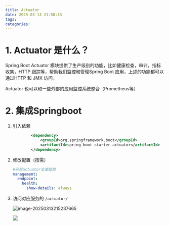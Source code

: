 ```yaml
---
title: Actuator
date: 2025-03-13 21:50:53
tags:
categories:
---
```


# 1. Actuator 是什么？

Spring Boot Actuator 模块提供了生产级别的功能，比如健康检查，审计，指标收集，HTTP 跟踪等，帮助我们监控和管理Spring Boot 应用，上述的功能都可以通过HTTP 和 JMX 访问。

Actuator 也可以和一些外部的应用监控系统整合（Prometheus等）

# 2. 集成Springboot

1. 引入依赖

   ```xml
           <dependency>
               <groupId>org.springframework.boot</groupId>
               <artifactId>spring-boot-starter-actuator</artifactId>
           </dependency>
   ```

   

2. 修改配置（按需）

   ```yml
   #开启actuator全面监控
   management:
     endpoint:
       health:
         show-details: always
   ```

3. 访问对应服务的 `/actuator/`

   ![image-20250313215237665](https://panyuro.oss-cn-beijing.aliyuncs.com/image-20250313215237665.png)

   ![](https://panyuro.oss-cn-beijing.aliyuncs.com/image-20250313215237665-20250313215311616-20250313215503904.png)
